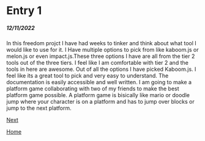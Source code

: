 # Entry 1
##### 12/11/2022

In this freedom projct I have had weeks to tinker and think about what tool I would like to use for it. I Have multiple options to pick from like kaboom.js or melon.js or even impact.js.These three options I have are all from the tier 2 tools out of the three tiers. I feel like I am comfortable with tier 2 and the tools in here are awesome. Out of all the options I have picked Kaboom.js. I feel like its a great tool to pick and very easy to understand. The documentation is easily accessible and well written. I am going to make a platform game collaborating with two of my friends to make the best platform game possible. A platform game is bisically like mario or doodle jump where your character is on a platform and has to jump over blocks or jump to the next platform.

[Next](entry02.md)

[Home](../README.md)
